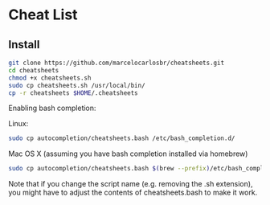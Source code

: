 # Cheat List

## Install

```bash
git clone https://github.com/marcelocarlosbr/cheatsheets.git
cd cheatsheets
chmod +x cheatsheets.sh
sudo cp cheatsheets.sh /usr/local/bin/
cp -r cheatsheets $HOME/.cheatsheets
```

Enabling bash completion:

Linux:

```bash
sudo cp autocompletion/cheatsheets.bash /etc/bash_completion.d/
```

Mac OS X (assuming you have bash completion installed  via homebrew)

```bash
sudo cp autocompletion/cheatsheets.bash $(brew --prefix)/etc/bash_completion.d/
```

Note that if you change the script name (e.g. removing the .sh extension), you might have to adjust the contents of cheatsheets.bash to make it work.
